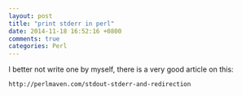 ```yaml
---
layout: post
title: "print stderr in perl"
date: 2014-11-18 16:52:16 +0800
comments: true
categories: Perl
---
```

I better not write one by myself, there is a very good article on this:  

```html
http://perlmaven.com/stdout-stderr-and-redirection
```